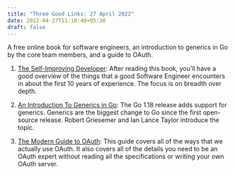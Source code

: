 ```yaml
---
title: "Three Good Links: 27 April 2022"
date: 2022-04-27T11:10:40+05:30
draft: false
---
```


A free online book for software engineers, an introduction to generics in Go by the core team members, and a guide to OAuth.

1. [The Self-Improving Developer][1]: After reading this book, you’ll have a good overview of the things that a good Software Engineer encounters in about the first 10 years of experience. The focus is on breadth over depth.

2. [An Introduction To Generics in Go][2]: The Go 1.18 release adds support for generics. Generics are the biggest change to Go since the first open-source release. Robert Griesemer and Ian Lance Taylor introduce the topic.

3. [The Modern Guide to OAuth][3]: This guide covers all of the ways that we actually use OAuth. It also covers all of the details you need to be an OAuth expert without reading all the specifications or writing your own OAuth server.

[1]: https://selfimproving.dev/contents.html
[2]: https://go.dev/blog/intro-generics
[3]: https://fusionauth.io/learn/expert-advice/oauth/modern-guide-to-oauth

